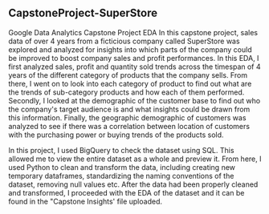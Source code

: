 ## CapstoneProject-SuperStore
Google Data Analytics Capstone Project EDA
In this capstone project, sales data of over 4 years from a ficticious company called SuperStore was explored and analyzed for insights into which parts of the company could be improved to boost company sales and profit performances. In this EDA, I first analyzed sales, profit and quantity sold trends across the timespan of 4 years of the different category of products that the company sells. From there, I went on to look into each category of product to find out what are the trends of sub-category products and how each of them performed. Secondly, I looked at the demographic of the customer base to find out who the company's target audience is and what insights could be drawn from this information. Finally, the geographic demographic of customers was analyzed to see if there was a correlation between location of customers with the purchasing power or buying trends of the products sold.

In this project, I used BigQuery to check the dataset using SQL. This allowed me to view the entire dataset as a whole and preview it. From here, I used Python to clean and transform the data, including creating new temporary dataframes, standardizing the naming conventions of the dataset, removing null values etc. After the data had been properly cleaned and transformed, I proceeded with the EDA of the dataset and it can be found in the "Capstone Insights' file uploaded.
